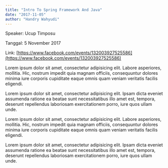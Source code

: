 ```yaml
---
title: "Intro To Spring Framework And Java"
date: "2017-11-05"
author: "Handry Wahyudi"
---
```


Speaker: Ucup Timposu

Tanggal: 5 November 2017

Link: [https://www.facebook.com/events/132003927525586](https://www.facebook.com/events/132003927525586)

Lorem ipsum dolor sit amet, consectetur adipisicing elit. Labore asperiores, mollitia. Hic, nostrum impedit quia magnam officiis, consequuntur dolores minima iure corporis cupiditate eaque omnis quam veniam veritatis facilis eligendi.

Lorem ipsum dolor sit amet, consectetur adipisicing elit. Ipsam dicta eveniet assumenda ratione ea beatae sunt necessitatibus illo amet est, tempora, deserunt repellendus laboriosam exercitationem porro, iure quos ullam unde.

Lorem ipsum dolor sit amet, consectetur adipisicing elit. Labore asperiores, mollitia. Hic, nostrum impedit quia magnam officiis, consequuntur dolores minima iure corporis cupiditate eaque omnis quam veniam veritatis facilis eligendi.

Lorem ipsum dolor sit amet, consectetur adipisicing elit. Ipsam dicta eveniet assumenda ratione ea beatae sunt necessitatibus illo amet est, tempora, deserunt repellendus laboriosam exercitationem porro, iure quos ullam unde.